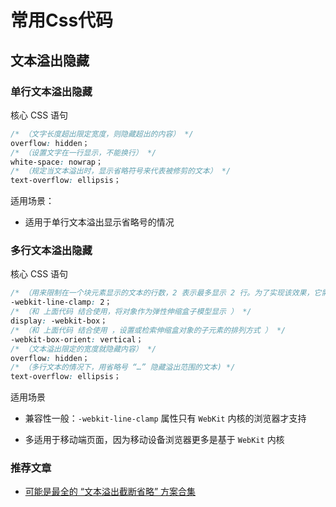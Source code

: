 # 常用Css代码
## 文本溢出隐藏
### 单行文本溢出隐藏
核心 CSS 语句 
```css
/* （文字长度超出限定宽度，则隐藏超出的内容） */
overflow: hidden；
/* （设置文字在一行显示，不能换行） */
white-space: nowrap；
/* （规定当文本溢出时，显示省略符号来代表被修剪的文本） */
text-overflow: ellipsis；
```

适用场景：

* 适用于单行文本溢出显示省略号的情况

### 多行文本溢出隐藏
核心 CSS 语句
```css
/* （用来限制在一个块元素显示的文本的行数，2 表示最多显示 2 行。为了实现该效果，它需要组合其他的 WebKit 属性） */
-webkit-line-clamp: 2；
/* （和 上面代码 结合使用，将对象作为弹性伸缩盒子模型显示 ） */
display: -webkit-box；
/* （和 上面代码 结合使用 ，设置或检索伸缩盒对象的子元素的排列方式 ） */
-webkit-box-orient: vertical；
/* （文本溢出限定的宽度就隐藏内容） */
overflow: hidden；
/* （多行文本的情况下，用省略号 “…” 隐藏溢出范围的文本) */
text-overflow: ellipsis；
```
适用场景
* 兼容性一般：`-webkit-line-clamp` 属性只有 `WebKit` 内核的浏览器才支持

* 多适用于移动端页面，因为移动设备浏览器更多是基于 `WebKit` 内核

### 推荐文章
* [可能是最全的 “文本溢出截断省略” 方案合集](https://mp.weixin.qq.com/s/i6zozLOzMzBB_z3sJY3MUg)